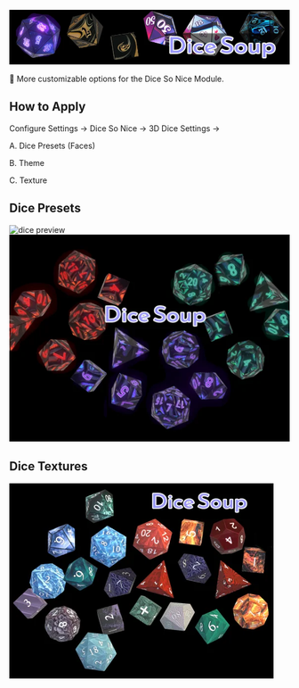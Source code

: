 ![dice samples](https://github.com/riverstyx09/Dice-Soup/blob/v3.0/dicesoup_banner.webp)

🔮 More customizable options for the Dice So Nice Module.

## How to Apply
Configure Settings -> Dice So Nice -> 3D Dice Settings ->

A. Dice Presets (Faces)

B. Theme

C. Texture

## Dice Presets
![dice preview](https://github.com/riverstyx09/Dice-Soup/blob/master/dicesoup_cover.png)
![dice preview #3](https://github.com/riverstyx09/Dice-Soup/blob/v3.0/dicesoup_cover_3.webp)

## Dice Textures
![dice preview #2](https://github.com/riverstyx09/Dice-Soup/blob/v3.0/dicesoup_cover_2.webp)
